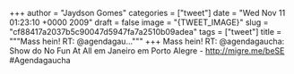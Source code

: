 
+++
author = "Jaydson Gomes"
categories = ["tweet"]
date = "Wed Nov 11 01:23:10 +0000 2009"
draft = false
image = "{TWEET_IMAGE}"
slug = "cf88417a2037b5c90047d5947fa7a2510b09adea"
tags = ["tweet"]
title = """Mass hein! RT: @agendagau..."""
+++
Mass hein! RT: @agendagaucha: Show do No Fun At All em Janeiro em Porto Alegre - http://migre.me/beSE #Agendagaucha
